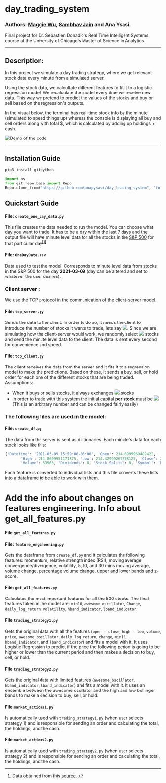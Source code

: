 # day_trading_system

### Authors: [Maggie Wu](https://github.com/MaggieWoo2), [Sambhav Jain](https://github.com/sambhavjain3211) and Ana Ysasi.

Final project for Dr. Sebastien Donadio's Real Time Intelligent Systems course at the University of Chicago's Master of Science in Analytics.

---

## Description:

In this project we simulate a day trading strategy, where we get relevant stock data every minute from a simulated server.

Using the stock data, we calcultate different features to fit it to a logistic regression model. We recalculate the model every time we receive new data. This way we pretend to predict the values of the stocks and buy or sell based on the regression's outputs.

In the visual below, the terminal has real-time stock info by the minute (simulated to speed things up) whereas the console is displaying all buy and sell orders along with total $, which is calculated by adding up holdings + cash. 

![Demo of the code](https://github.com/anapysasi/day_trading_system/blob/main/DEMO1080.gif)

---

## Installation Guide

```python
pip3 install gitpython

import os
from git.repo.base import Repo
Repo.clone_from("https://github.com/anapysasi/day_trading_system", "folderToSave")
```

## Quickstart Guide

#### File: `create_one_day_data.py`

This file creates the data needed to run the model. You can choose what day you want to trade. It has to be a day within the last 7 days and the output file will have minute level data for all the stocks in the [S&P 500](https://github.com/anapysasi/day_trading_system/blob/main/SPY500.xlsx) for that particular day<sup class="footnote-ref"><a href="#fn1" id="fnref1">[1]</a></sup>

#### File: `OneDayData.csv`

Data used to test the model. Corresponds to minute level data from stocks in the S&P 500 for the day **2021-03-09** (day can be altered and set to whatever the user desires).

### Client server :

We use the TCP protocol in the communication of the client-server model. 

#### File: `tcp_server.py`

Sends the data to the client. In order to do so, it needs the client to introduce the number of stocks it wants to trade, lets say <img src="https://render.githubusercontent.com/render/math?math=n">. Since we are simulating how the client-server would work, we randomly select <img src="https://render.githubusercontent.com/render/math?math=n"> stocks and send the minute level data to the client. The data is sent every second for convenience and speed.

#### File: `tcp_client.py`

The client receives the data from the server and it fits it to a regression model to make the predictions. Based on these, it sends a buy, sell, or hold order for each one of the different stocks that are being traded. Assumptions:

* When it buys or sells stocks, it always exchanges <img src="https://render.githubusercontent.com/render/math?math=10"> stocks
* In order to trade with this system the initial capital **per stock** must be <img src="https://render.githubusercontent.com/render/math?math=\$100,000"> (This is an arbitrary number and can be changed fairly easily)

### The following files are used in the model:

#### File: `create_df.py`

The data from the server is sent as dictionaries. Each minute's data for each stock looks like this:

```python
{'Datetime': '2021-03-09 15:59:00-05:00', 'Open': 214.6999969482422, 
       'High': 214.8699951171875, 'Low': 214.42999267578125, 'Close': 214.42999267578125,
       'Volume': 33963, 'Dividends': 0, 'Stock Splits': 0, 'Symbol': 'ECL'}
```

Each feature is converted to individual lists and this file converts these lists into a dataframe to be able to work with them.

# Add the info about changes on features engineering. Info about get_all_features.py

#### File `get_all_features.py`

#### File: `feature_engineering.py`

Gets the dataframe from `create_df.py` and it calculates the following features: momentum, relative strength index (RSI), moving average convergence/divergence, volatility, 5, 10, and 30 mins moving average, volume change, percentage volume change, upper and lower bands and z-score.

#### File: `get_all_features.py`

Calculates the most important features for all the 500 stocks. The final features taken in the model are: `min10`, `awesome_oscillator`, `Change`, `daily_log_return`, `Volatility`, `hband_indicator`, `lband_indicator`.

#### File `trading_strategy1.py`

Gets the original data with all the features (`open - close`, `high - low`, `volume`, `price`, `awesome_oscillator`, `daily_log_return`, `change`, `min10`, `hband_indicator`, and `lband_indicator`) and fits a model with it. It uses Logistic Regression to predict if the price the following period is going to be higher or lower than the current period and then makes a decision to buy, sell, or hold. 

#### File `trading_strategy2.py`

Gets the original data with limited features (`awesome_oscillator`, `hband_indicator`, `lband_indicator`) and fits a model with it. It uses an ensemble between the awesome oscillator and the high and low bollinger bands to make a decision to buy, sell, or hold. 

#### File `market_actions1.py`

Is automatically used with `trading_strategy1.py` (when user selects strategy 1) and is responsible for sending an order and calculating the total, the holdings, and the cash.

#### File `market_actions2.py`

Is automatically used with `trading_strategy2.py` (when user selects strategy 2) and is responsible for sending an order and calculating the total, the holdings, and the cash.


<hr class="footnotes-sep">
<section class="footnotes">
<ol class="footnotes-list">
<li id="fn1"  class="footnote-item"><p>Data obtained from this <a href="https://www.slickcharts.com/sp500" title="Title">source</a>. <a href="#fnref1" class="footnote-backref">↩</a></p>
</li>
